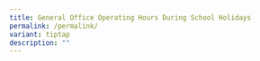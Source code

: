 ```yaml
---
title: General Office Operating Hours During School Holidays
permalink: /permalink/
variant: tiptap
description: ""
---
```

